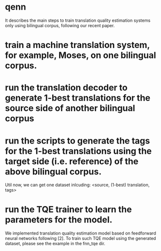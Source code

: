 # qenn

It describes the main steps to train translation quality estimation systems only using bilingual corpus,
following our recent paper. 

# train a machine translation system, for example, Moses, on one bilingual corpus.

# run the translation decoder to generate 1-best translations for the source side of another bilingual corpus

# run the scripts to generate the tags for the 1-best translations using the target side (i.e. reference) of the above bilingual corpus.

Util now, we can get one dataset inlcuding: <source, (1-best) translation, tags>

# run the TQE trainer to learn the parameters for the model. 
We implemented translation quality estimation model based on feedforward neural networks following [2].
To train such TQE model using the generated dataset, please see the example in the fnn_tqe dir.

 

